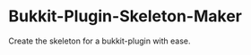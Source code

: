 Bukkit-Plugin-Skeleton-Maker
============================

Create the skeleton for a bukkit-plugin with ease.